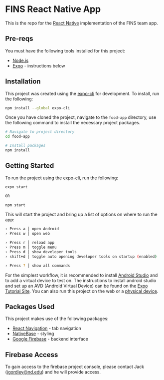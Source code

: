 # FINS React Native App
This is the repo for the [React Native](https://reactnative.dev) implementation of the FINS team app.

## Pre-reqs
You must have the following tools installed for this project:
* [Node.js](https://nodejs.org/en/)
* [Expo](https://expo.dev/tools#cli) - instructions below

## Installation
This project was created using the [expo-cli](https://expo.dev/tools#cli) for development. To install, run the following:

```bash
npm install --global expo-cli
```

Once you have cloned the project, navigate to the `food-app` directory, use the following command to install the necessary project packages.

```bash
# Navigate to project directory
cd food-app

# Install packages
npm install
```

## Getting Started
To run the project using the [expo-cli](https://expo.dev/tools#cli), run the following:

```bash
expo start

OR

npm start
```

This will start the project and bring up a list of options on where to run the app: 
```bash
› Press a │ open Android
› Press w │ open web

› Press r │ reload app
› Press m │ toggle menu
› Press d │ show developer tools
› shift+d │ toggle auto opening developer tools on startup (enabled)

› Press ? │ show all commands
```

For the simplest workflow, it is recommended to install [Android Studio](https://developer.android.com/studio) and to add a virtual device to test on. The instructions to install android studio and set up an AVD (Android Virtual Device) can be found on the [Expo Tutorial Site](https://docs.expo.dev/workflow/android-studio-emulator/). You can also run this project on the web or a [physical device](https://docs.expo.dev/guides/testing-on-devices/).

## Packages Used
This project makes use of the following packages:
* [React Navigation](https://reactnavigation.org/) - tab navigation
* [NativeBase](https://nativebase.io/) - styling
* [Google Firebase](https://firebase.google.com/) - backend interface

## Firebase Access
To gain access to the firebase project console, please contact Jack (jgordley@nd.edu) and he will provide access.